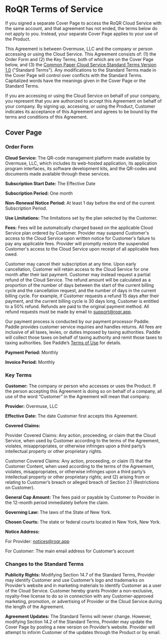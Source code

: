 # RoQR Terms of Service

If you signed a separate Cover Page to access the RoQR Cloud Service with the same account, and that agreement has not ended, the terms below do not apply to you. Instead, your separate Cover Page applies to your use of the Product.

This Agreement is between Overmuse, LLC and the company or person accessing or using the Cloud Service. This Agreement consists of: (1) the Order Form and (2) the Key Terms, both of which are on the Cover Page below, and (3) the [Common Paper Cloud Service Standard Terms Version 1.0](https://commonpaper.com/standards/cloud-service-agreement/1.0) ("Standard Terms"). Any modifications to the Standard Terms made in the Cover Page will control over conflicts with the Standard Terms. Capitalized words have the meanings given in the Cover Page or the Standard Terms.

If you are accessing or using the Cloud Service on behalf of your company, you represent that you are authorized to accept this Agreement on behalf of your company. By signing up, accessing, or using the Product, Customer indicates its acceptance of this Agreement and agrees to be bound by the terms and conditions of this Agreement.

## Cover Page

### Order Form

**Cloud Service:** The QR-code management platform made available by Overmuse, LLC, which includes its web-hosted application, its application program interfaces, its software development kits, and the QR-codes and documents made available through these services.

**Subscription Start Date:** The Effective Date

**Subscription Period:** One month

**Non-Renewal Notice Period:** At least 1 day before the end of the current Subscription Period.

**Use Limitations:** The limitations set by the plan selected by the Customer.
    
**Fees:** Fees will be automatically charged based on the applicable Cloud Service plan ordered by Customer. Provider may suspend Customer's access to the Cloud Service upon written notice for Customer's failure to pay any applicable fees. Provider will promptly restore the suspended Customer's access to the Cloud Service upon receipt of all applicable fees owed.

Customer may cancel their subscription at any time. Upon early cancellation, Customer will retain access to the Cloud Service for one month after their last payment. Customer may instead request a partial refund of the Cloud Service. The refund amount will be calculated as a proportion of the number of days between the start of the current billing cycle and the cancellation request, and the number of days in the current billing cycle. For example, if Customer requests a refund 15 days after their payment, and the current billing cycle is 30 days long, Customer is entitled to a 50% refund. Refunds are paid to the original payment method. All refund requests must be made by email to [support@roqr.app](mailto:support@roqr.app).

Our payment process is conducted by our payment processor Paddle. Paddle provides customer service inquiries and handles returns. All fees are inclusive of all taxes, levies, or duties imposed by taxing authorities. Paddle will collect those taxes on behalf of taxing authority and remit those taxes to taxing authorities. See Paddle’s [Terms of Use](https://www.paddle.com/legal/terms) for details.
    
**Payment Period:** Monthly

**Invoice Period:** Monthly

### Key Terms

**Customer:** The company or person who accesses or uses the Product. If the person accepting this Agreement is doing so on behalf of a company, all use of the word “Customer” in the Agreement will mean that company.

**Provider:** Overmuse, LLC

**Effective Date:** The date Customer first accepts this Agreement.

**Covered Claims:**

Provider Covered Claims: Any action, proceeding, or claim that the Cloud Service, when used by Customer according to the terms of the Agreement, violates, misappropriates, or otherwise infringes upon a third party’s intellectual property or other proprietary rights.

Customer Covered Claims: Any action, proceeding, or claim (1) that the Customer Content, when used according to the terms of the Agreement, violates, misappropriates, or otherwise infringes upon a third party’s intellectual property or other proprietary rights; and (2) arising from or relating to Customer’s breach or alleged breach of Section 2.1 (Restrictions on Customer).

**General Cap Amount:** The fees paid or payable by Customer to Provider in the 12-month period immediately before the claim.

**Governing Law:** The laws of the State of New York.

**Chosen Courts:** The state or federal courts located in New York, New York.

**Notice Address:**

For Provider: [notices@roqr.app](mailto:notices@roqr.app)

For Customer: The main email address for Customer’s account

### Changes to the Standard Terms

**Publicity Rights:** Modifying Section 14.7 of the Standard Terms, Provider may identify Customer and use Customer’s logo and trademarks on Provider’s website and in marketing materials to identify Customer as a user of the Cloud Service. Customer hereby grants Provider a non-exclusive, royalty-free license to do so in connection with any Customer-approved marketing, promotion, or advertising of Provider or the Cloud Service during the length of the Agreement.
    
**Agreement Updates:** The Standard Terms will never change. However, modifying Section 14.2 of the Standard Terms, Provider may update the Cover Page by posting a new version on Provider’s website. Provider will attempt to inform Customer of the updates through the Product or by email.
